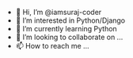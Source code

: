 - 👋 Hi, I’m @iamsuraj-coder
- 👀 I’m interested in Python/Django
- 🌱 I’m currently learning  Python 
- 💞️ I’m looking to collaborate on ...
- 📫 How to reach me ...

<!---
iamsuraj-coder/iamsuraj-coder is a ✨ special ✨ repository because its `README.md` (this file) appears on your GitHub profile.
You can click the Preview link to take a look at your changes.
--->

